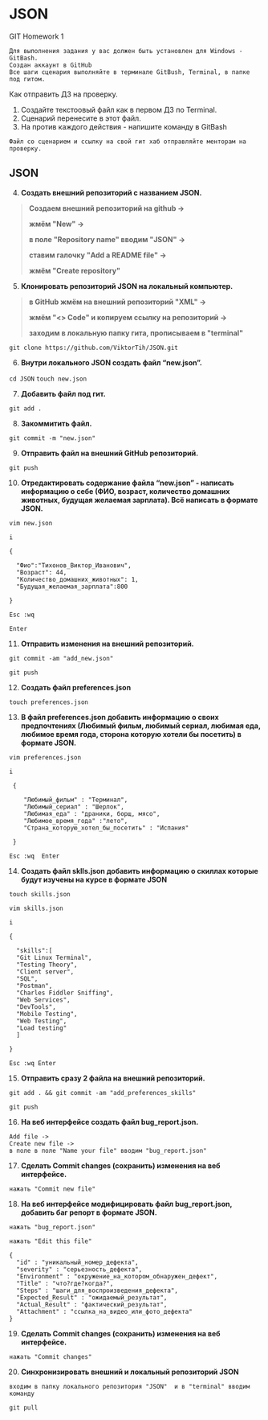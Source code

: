 # JSON
GIT Homework 1

    Для выполнения задания у вас должен быть установлен для Windows - GitBash.
    Создан аккаунт в GitHub
    Все шаги сценария выполняйте в терминале GitBush, Terminal, в папке под гитом.

Как отправить ДЗ на проверку.

   1. Создайте текстоовый файл как в первом ДЗ по Terminal.
   2. Сценарий перенесите в этот файл.
   3. На против каждого действия - напишите команду в GitBash

`Файл со сценарием и ссылку на свой гит хаб отправляйте менторам на проверку.`

## JSON

 4. **Создать внешний репозиторий c названием JSON.**

>**Создаем внешний репозиторий на github ->**
>
>**жмём "New" ->**
>
>**в поле "Repository name" вводим "JSON" ->**
>
>**ставим галочку "Add a README file" ->**
>
>**жмём "Create repository"**


 5. **Клонировать репозиторий JSON на локальный компьютер.**
 
>**в GitHub жмём на внешний репозиторий "XML" ->** 
>
>**жмём "<> Code" и копируем ссылку на репозиторий ->**
>
>**заходим в локальную папку гита, прописываем в "terminal"**


 `git clone https://github.com/ViktorTih/JSON.git`
      

 6. **Внутри локального JSON создать файл “new.json”.**
   
`cd JSON`
`touch new.json`

 7. **Добавить файл под гит.**

`git add .`

 8. **Закоммитить файл.**

`git commit -m "new.json"`

 9. **Отправить файл на внешний GitHub репозиторий.**

`git push`

 10. **Отредактировать содержание файла “new.json” - написать информацию о себе (ФИО, возраст, количество домашних животных, будущая желаемая зарплата). Всё написать в формате JSON.**

`vim new.json`

`i`

    {

      "Фио":"Тихонов_Виктор_Иванович",
      "Возраст": 44,
      "Количество_домашних_животных": 1,
      "Будущая_желаемая_зарплата":800

    }

`Esc :wq`

`Enter`

 11. **Отправить изменения на внешний репозиторий.**
  
 `git commit -am "add_new.json"`

 `git push`

 12. **Создать файл preferences.json**

 `touch preferences.json`

 13. **В файл preferences.json добавить информацию о своих предпочтениях (Любимый фильм, любимый сериал, любимая еда, любимое время года, сторона которую хотели бы посетить) в формате JSON.**
 
`vim preferences.json`

 `i`

     {

        "Любимый_фильм" : "Терминал",
        "Любимый_сериал" : "Шерлок",
        "Любимая_еда" : "драники, борщ, мясо",
        "Любимое_время_года" :"лето",
        "Страна_которую_хотел_бы_посетить" : "Испания"

     }

`Esc :wq  Enter`

14. **Создать файл sklls.json добавить информацию о скиллах которые будут изучены на курсе в формате JSON**

`touch skills.json`

`vim skills.json`

 `i`

    {

      "skills":[
      "Git Linux Terminal",
      "Testing Theory", 
      "Client server", 
      "SQL", 
      "Postman", 
      "Charles Fiddler Sniffing", 
      "Web Services",     
      "DevTools", 
      "Mobile Testing", 
      "Web Testing", 
      "Load testing"
      ]

    }
`Esc :wq Enter`

 15. **Отправить сразу 2 файла на внешний репозиторий.**

`git add . && git commit -am "add_preferences_skills"`

`git push`

 16. **На веб интерфейсе создать файл bug_report.json.**
   
    Add file -> 
    Create new file ->
    в поле в поле "Name your file" вводим "bug_report.json"

 17. **Сделать Commit changes (сохранить) изменения на веб интерфейсе.**

`нажать "Commit new file"`

 18. **На веб интерфейсе модифицировать файл bug_report.json, добавить баг репорт в формате JSON.**

`нажать "bug_report.json"`

`нажать "Edit this file"`

    {
      "id" : "уникальный_номер_дефекта", 
      "severity" : "серьезность_дефекта",
      "Environment" : "окружение_на_котором_обнаружен_дефект",
      "Title" : "что?где?когда?",
      "Steps" : "шаги_для_воспроизведения_дефекта",
      "Expected_Result" : "ожидаемый_результат",
      "Actual_Result" : "фактический_результат",
      "Attachment" : "ссылка_на_видео_или_фото_дефекта"
    }

 19. **Сделать Commit changes (сохранить) изменения на веб интерфейсе.**
 
`нажать "Commit changes"`

 20. **Синхронизировать внешний и локальный репозиторий JSON**
 
    входим в папку локального репозитория "JSON"  и в "terminal" вводим команду

`git pull` 
